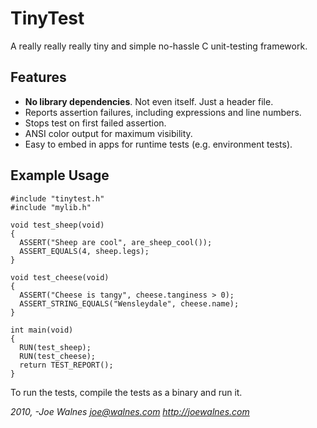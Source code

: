 TinyTest
========

A really really really tiny and simple no-hassle C unit-testing framework.

Features
--------

* **No library dependencies**. Not even itself. Just a header file.
* Reports assertion failures, including expressions and line numbers.
* Stops test on first failed assertion.
* ANSI color output for maximum visibility.
* Easy to embed in apps for runtime tests (e.g. environment tests).

Example Usage
-------------

    #include "tinytest.h"
    #include "mylib.h"
    
    void test_sheep(void)
    {
      ASSERT("Sheep are cool", are_sheep_cool());
      ASSERT_EQUALS(4, sheep.legs);
    }
    
    void test_cheese(void)
    {
      ASSERT("Cheese is tangy", cheese.tanginess > 0);
      ASSERT_STRING_EQUALS("Wensleydale", cheese.name);
    }
    
    int main(void)
    {
      RUN(test_sheep);
      RUN(test_cheese);
      return TEST_REPORT();
    }

To run the tests, compile the tests as a binary and run it.

*2010, -Joe Walnes <joe@walnes.com> http://joewalnes.com*
